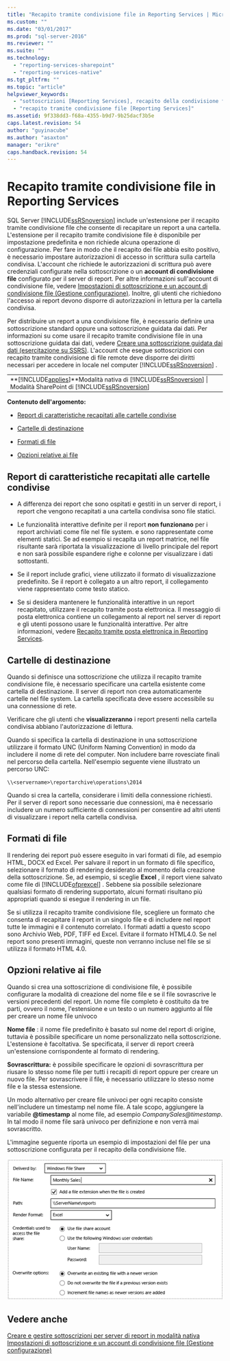 ```yaml
---
title: "Recapito tramite condivisione file in Reporting Services | Microsoft Docs"
ms.custom: ""
ms.date: "03/01/2017"
ms.prod: "sql-server-2016"
ms.reviewer: ""
ms.suite: ""
ms.technology: 
  - "reporting-services-sharepoint"
  - "reporting-services-native"
ms.tgt_pltfrm: ""
ms.topic: "article"
helpviewer_keywords: 
  - "sottoscrizioni [Reporting Services], recapito della condivisione file"
  - "recapito tramite condivisione file [Reporting Services]"
ms.assetid: 9f338dd3-f68a-4355-b9d7-9b25dacf3b5e
caps.latest.revision: 54
author: "guyinacube"
ms.author: "asaxton"
manager: "erikre"
caps.handback.revision: 54
---
```

# Recapito tramite condivisione file in Reporting Services
  SQL Server [!INCLUDE[ssRSnoversion](../../includes/ssrsnoversion-md.md)] include un'estensione per il recapito tramite condivisione file che consente di recapitare un report a una cartella. L'estensione per il recapito tramite condivisione file è disponibile per impostazione predefinita e non richiede alcuna operazione di configurazione. Per fare in modo che il recapito dei file abbia esito positivo, è necessario impostare autorizzazioni di accesso in scrittura sulla cartella condivisa. L'account che richiede le autorizzazioni di scrittura può avere credenziali configurate nella sottoscrizione o un **account di condivisione file** configurato per il server di report. Per altre informazioni sull'account di condivisione file, vedere [Impostazioni di sottoscrizione e un account di condivisione file &#40;Gestione configurazione&#41;](../../reporting-services/install-windows/subscription-settings-and-a-file-share-account-configuration-manager.md). Inoltre, gli utenti che richiedono l'accesso ai report devono disporre di autorizzazioni in lettura per la cartella condivisa.  
  
 Per distribuire un report a una condivisione file, è necessario definire una sottoscrizione standard oppure una sottoscrizione guidata dai dati. Per informazioni su come usare il recapito tramite condivisione file in una sottoscrizione guidata dai dati, vedere [Creare una sottoscrizione guidata dai dati &#40;esercitazione su SSRS&#41;](../../reporting-services/create-a-data-driven-subscription-ssrs-tutorial.md). L'account che esegue sottoscrizioni con recapito tramite condivisione di file remote deve disporre dei diritti necessari per accedere in locale nel computer [!INCLUDE[ssRSnoversion](../../includes/ssrsnoversion-md.md)] .  
  
||  
|-|  
|**[!INCLUDE[applies](../../includes/applies-md.md)]**Modalità nativa di [!INCLUDE[ssRSnoversion](../../includes/ssrsnoversion-md.md)] &#124; Modalità SharePoint di [!INCLUDE[ssRSnoversion](../../includes/ssrsnoversion-md.md)]|  
  
 **Contenuto dell'argomento:**  
  
-   [Report di caratteristiche recapitati alle cartelle condivise](#bkmk_Characteristics)  
  
-   [Cartelle di destinazione](#bkmk_target_folders)  
  
-   [Formati di file](#bkmk_file_formats)  
  
-   [Opzioni relative ai file](#bkmk_file_options)  
  
##  <a name="bkmk_Characteristics"></a> Report di caratteristiche recapitati alle cartelle condivise  
  
-   A differenza dei report che sono ospitati e gestiti in un server di report, i report che vengono recapitati a una cartella condivisa sono file statici.  
  
-   Le funzionalità interattive definite per il report **non funzionano** per i report archiviati come file nel file system. e sono rappresentate come elementi statici. Se ad esempio si recapita un report matrice, nel file risultante sarà riportata la visualizzazione di livello principale del report e non sarà possibile espandere righe e colonne per visualizzare i dati sottostanti.  
  
-   Se il report include grafici, viene utilizzato il formato di visualizzazione predefinito. Se il report è collegato a un altro report, il collegamento viene rappresentato come testo statico.  
  
-   Se si desidera mantenere le funzionalità interattive in un report recapitato, utilizzare il recapito tramite posta elettronica. Il messaggio di posta elettronica contiene un collegamento al report nel server di report e gli utenti possono usare le funzionalità interattive. Per altre informazioni, vedere [Recapito tramite posta elettronica in Reporting Services](../../reporting-services/subscriptions/e-mail-delivery-in-reporting-services.md).  
  
##  <a name="bkmk_target_folders"></a> Cartelle di destinazione  
 Quando si definisce una sottoscrizione che utilizza il recapito tramite condivisione file, è necessario specificare una cartella esistente come cartella di destinazione. Il server di report non crea automaticamente cartelle nel file system. La cartella specificata deve essere accessibile su una connessione di rete.  
  
 Verificare che gli utenti che **visualizzeranno** i report presenti nella cartella condivisa abbiano l'autorizzazione di lettura.  
  
 Quando si specifica la cartella di destinazione in una sottoscrizione utilizzare il formato UNC (Uniform Naming Convention) in modo da includere il nome di rete del computer. Non includere barre rovesciate finali nel percorso della cartella. Nell'esempio seguente viene illustrato un percorso UNC:  
  
```  
\\<servername>\reportarchive\operations\2014  
```  
  
 Quando si crea la cartella, considerare i limiti della connessione richiesti. Per il server di report sono necessarie due connessioni, ma è necessario includere un numero sufficiente di connessioni per consentire ad altri utenti di visualizzare i report nella cartella condivisa.  
  
##  <a name="bkmk_file_formats"></a> Formati di file  
 Il rendering dei report può essere eseguito in vari formati di file, ad esempio HTML, DOCX ed Excel. Per salvare il report in un formato di file specifico, selezionare il formato di rendering desiderato al momento della creazione della sottoscrizione. Se, ad esempio, si sceglie **Excel** , il report viene salvato come file di [!INCLUDE[ofprexcel](../../includes/ofprexcel-md.md)] . Sebbene sia possibile selezionare qualsiasi formato di rendering supportato, alcuni formati risultano più appropriati quando si esegue il rendering in un file.  
  
 Se si utilizza il recapito tramite condivisione file, scegliere un formato che consenta di recapitare il report in un singolo file e di includere nel report tutte le immagini e il contenuto correlato. I formati adatti a questo scopo sono Archivio Web, PDF, TIFF ed Excel. Evitare il formato HTML4.0. Se nel report sono presenti immagini, queste non verranno incluse nel file se si utilizza il formato HTML 4.0.  
  
##  <a name="bkmk_file_options"></a> Opzioni relative ai file  
 Quando si crea una sottoscrizione di condivisione file, è possibile configurare la modalità di creazione del nome file e se il file sovrascrive le versioni precedenti del report. Un nome file completo è costituito da tre parti, ovvero il nome, l'estensione e un testo o un numero aggiunto al file per creare un nome file univoco  
  
 **Nome file** : il nome file predefinito è basato sul nome del report di origine, tuttavia è possibile specificare un nome personalizzato nella sottoscrizione. L'estensione è facoltativa. Se specificata, il server di report creerà un'estensione corrispondente al formato di rendering.  
  
 **Sovrascrittura:** è possibile specificare le opzioni di sovrascrittura per riusare lo stesso nome file per tutti i recapiti di report oppure per creare un nuovo file. Per sovrascrivere il file, è necessario utilizzare lo stesso nome file e la stessa estensione.  
  
 Un modo alternativo per creare file univoci per ogni recapito consiste nell'includere un timestamp nel nome file. A tale scopo, aggiungere la variabile **@timestamp** al nome file, ad esempio *CompanySales@timestamp*. In tal modo il nome file sarà univoco per definizione e non verrà mai sovrascritto.  
  
 L'immagine seguente riporta un esempio di impostazioni del file per una sottoscrizione configurata per il recapito della condivisione file.  
  
 ![file share subscription](../../reporting-services/subscriptions/media/ssrs-file-share-subscription.png "file share subscription")  
  
## Vedere anche  
 [Creare e gestire sottoscrizioni per server di report in modalità nativa](../../reporting-services/subscriptions/create-and-manage-subscriptions-for-native-mode-report-servers.md)   
 [Impostazioni di sottoscrizione e un account di condivisione file &#40;Gestione configurazione&#41;](../../reporting-services/install-windows/subscription-settings-and-a-file-share-account-configuration-manager.md)  
  
  